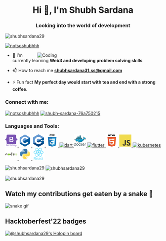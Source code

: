 <h1 align="center">Hi 👋, I'm Shubh Sardana</h1>
<h3 align="center">Looking into the world of development</h3>

<p align="left"> <img src="https://komarev.com/ghpvc/?username=shubhsardana29&label=Profile%20views&color=77bb41&style=plastic" alt="shubhsardana29" /> </p>

<p align="left"> <a href="https://twitter.com/notsoshubhhh" target="blank"><img src="https://img.shields.io/twitter/follow/notsoshubhhh?logo=twitter&style=for-the-badge" alt="notsoshubhhh" /></a> </p>
<img align="right" alt="Coding" width="400" src="https://cdn.dribbble.com/users/1201592/screenshots/9078494/media/422a760a51cef7de2fa3db9daf697853.gif">

- 🌱 I’m currently learning **Web3 and developing problem solving skills**

- 📫 How to reach me **shubhsardana31.ss@gmail.com**

- ⚡ Fun fact **My perfect day would start with tea and end with a strong coffee.**

<h3 align="left">Connect with me:</h3>
<p align="left">
<a href="https://twitter.com/notsoshubhhh" target="blank"><img align="center" src="https://raw.githubusercontent.com/rahuldkjain/github-profile-readme-generator/master/src/images/icons/Social/twitter.svg" alt="notsoshubhhh" height="30" width="40" /></a>
<a href="https://linkedin.com/in/shubh-sardana-76a750215" target="blank"><img align="center" src="https://raw.githubusercontent.com/rahuldkjain/github-profile-readme-generator/master/src/images/icons/Social/linked-in-alt.svg" alt="shubh-sardana-76a750215" height="30" width="40" /></a>
</p>

<h3 align="left">Languages and Tools:</h3>
<p align="left"> <a href="https://getbootstrap.com" target="_blank" rel="noreferrer"> <img src="https://raw.githubusercontent.com/devicons/devicon/master/icons/bootstrap/bootstrap-plain-wordmark.svg" alt="bootstrap" width="40" height="40"/> </a> <a href="https://www.cprogramming.com/" target="_blank" rel="noreferrer"> <img src="https://raw.githubusercontent.com/devicons/devicon/master/icons/c/c-original.svg" alt="c" width="40" height="40"/> </a> <a href="https://www.w3schools.com/cpp/" target="_blank" rel="noreferrer"> <img src="https://raw.githubusercontent.com/devicons/devicon/master/icons/cplusplus/cplusplus-original.svg" alt="cplusplus" width="40" height="40"/> </a> <a href="https://www.w3schools.com/css/" target="_blank" rel="noreferrer"> <img src="https://raw.githubusercontent.com/devicons/devicon/master/icons/css3/css3-original-wordmark.svg" alt="css3" width="40" height="40"/> </a> <a href="https://dart.dev" target="_blank" rel="noreferrer"> <img src="https://www.vectorlogo.zone/logos/dartlang/dartlang-icon.svg" alt="dart" width="40" height="40"/> </a> <a href="https://www.docker.com/" target="_blank" rel="noreferrer"> <img src="https://raw.githubusercontent.com/devicons/devicon/master/icons/docker/docker-original-wordmark.svg" alt="docker" width="40" height="40"/> </a> <a href="https://flutter.dev" target="_blank" rel="noreferrer"> <img src="https://www.vectorlogo.zone/logos/flutterio/flutterio-icon.svg" alt="flutter" width="40" height="40"/> </a> <a href="https://www.w3.org/html/" target="_blank" rel="noreferrer"> <img src="https://raw.githubusercontent.com/devicons/devicon/master/icons/html5/html5-original-wordmark.svg" alt="html5" width="40" height="40"/> </a> <a href="https://developer.mozilla.org/en-US/docs/Web/JavaScript" target="_blank" rel="noreferrer"> <img src="https://raw.githubusercontent.com/devicons/devicon/master/icons/javascript/javascript-original.svg" alt="javascript" width="40" height="40"/> </a> <a href="https://kubernetes.io" target="_blank" rel="noreferrer"> <img src="https://www.vectorlogo.zone/logos/kubernetes/kubernetes-icon.svg" alt="kubernetes" width="40" height="40"/> </a> <a href="https://nodejs.org" target="_blank" rel="noreferrer"> <img src="https://raw.githubusercontent.com/devicons/devicon/master/icons/nodejs/nodejs-original-wordmark.svg" alt="nodejs" width="40" height="40"/> </a> <a href="https://www.python.org" target="_blank" rel="noreferrer"> <img src="https://raw.githubusercontent.com/devicons/devicon/master/icons/python/python-original.svg" alt="python" width="40" height="40"/> </a> <a href="https://reactjs.org/" target="_blank" rel="noreferrer"> <img src="https://raw.githubusercontent.com/devicons/devicon/master/icons/react/react-original-wordmark.svg" alt="react" width="40" height="40"/> </a> </p>

<p><img align="left" src="https://github-readme-stats.vercel.app/api/top-langs?username=shubhsardana29&show_icons=true&theme=dark&locale=en&layout=compact" alt="shubhsardana29" /></p>

<p>&nbsp;<img align="center" src="https://github-readme-stats.vercel.app/api?username=shubhsardana29&show_icons=true&theme=dark&locale=en" alt="shubhsardana29" /></p>

<p><img align="center" src="https://github-readme-streak-stats.herokuapp.com/?user=shubhsardana29&theme=dark" alt="shubhsardana29" /></p>


## Watch my contributions get eaten by a snake 🐍
![snake gif](https://github.com/shubhsardana29/shubhsardana29/blob/output/github-contribution-grid-snake.gif)

## Hacktoberfest'22 badges
[![@shubhsardana29's Holopin board](https://holopin.me/shubhsardana29)](https://holopin.io/@shubhsardana29)
